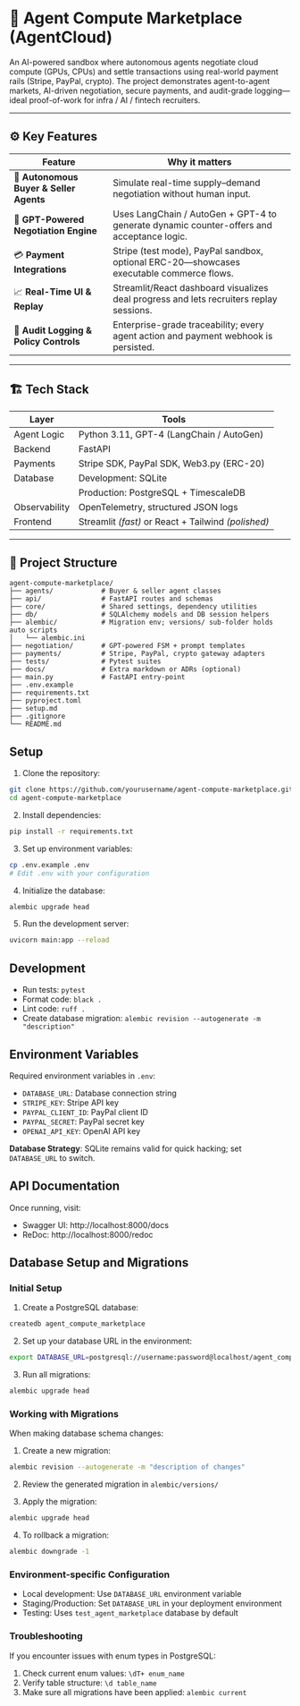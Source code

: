 # 🧠 Agent Compute Marketplace (AgentCloud)

An AI-powered sandbox where autonomous agents negotiate cloud compute (GPUs, CPUs) and settle transactions using real-world payment rails (Stripe, PayPal, crypto). The project demonstrates agent-to-agent markets, AI-driven negotiation, secure payments, and audit-grade logging—ideal proof-of-work for infra / AI / fintech recruiters.

---

## ⚙️ Key Features

| Feature                                 | Why it matters                                                                            |
| --------------------------------------- | ----------------------------------------------------------------------------------------- |
| 🤝 **Autonomous Buyer & Seller Agents** | Simulate real-time supply–demand negotiation without human input.                         |
| 🧠 **GPT-Powered Negotiation Engine**   | Uses LangChain / AutoGen + GPT-4 to generate dynamic counter-offers and acceptance logic. |
| 💳 **Payment Integrations**             | Stripe (test mode), PayPal sandbox, optional ERC-20—showcases executable commerce flows.  |
| 📈 **Real-Time UI & Replay**            | Streamlit/React dashboard visualizes deal progress and lets recruiters replay sessions.   |
| 🧾 **Audit Logging & Policy Controls**  | Enterprise-grade traceability; every agent action and payment webhook is persisted.       |

---

## 🏗️ Tech Stack

| Layer         | Tools                                               |
| ------------- | --------------------------------------------------- |
| Agent Logic   | Python 3.11, GPT-4 (LangChain / AutoGen)            |
| Backend       | FastAPI                                             |
| Payments      | Stripe SDK, PayPal SDK, Web3.py (ERC-20)            |
| Database      | Development: SQLite                                 |
|               | Production: PostgreSQL + TimescaleDB                |
| Observability | OpenTelemetry, structured JSON logs                 |
| Frontend      | Streamlit _(fast)_ or React + Tailwind _(polished)_ |

---

## 📂 Project Structure

```text
agent-compute-marketplace/
├── agents/            # Buyer & seller agent classes
├── api/               # FastAPI routes and schemas
├── core/              # Shared settings, dependency utilities
├── db/                # SQLAlchemy models and DB session helpers
├── alembic/           # Migration env; versions/ sub-folder holds auto scripts
│   └── alembic.ini
├── negotiation/       # GPT-powered FSM + prompt templates
├── payments/          # Stripe, PayPal, crypto gateway adapters
├── tests/             # Pytest suites
├── docs/              # Extra markdown or ADRs (optional)
├── main.py            # FastAPI entry-point
├── .env.example
├── requirements.txt
├── pyproject.toml
├── setup.md
├── .gitignore
└── README.md
```

## Setup

1. Clone the repository:

```bash
git clone https://github.com/yourusername/agent-compute-marketplace.git
cd agent-compute-marketplace
```

2. Install dependencies:

```bash
pip install -r requirements.txt
```

3. Set up environment variables:

```bash
cp .env.example .env
# Edit .env with your configuration
```

4. Initialize the database:

```bash
alembic upgrade head
```

5. Run the development server:

```bash
uvicorn main:app --reload
```

## Development

- Run tests: `pytest`
- Format code: `black .`
- Lint code: `ruff .`
- Create database migration: `alembic revision --autogenerate -m "description"`

## Environment Variables

Required environment variables in `.env`:

- `DATABASE_URL`: Database connection string
- `STRIPE_KEY`: Stripe API key
- `PAYPAL_CLIENT_ID`: PayPal client ID
- `PAYPAL_SECRET`: PayPal secret key
- `OPENAI_API_KEY`: OpenAI API key

**Database Strategy**: SQLite remains valid for quick hacking; set `DATABASE_URL` to switch.

## API Documentation

Once running, visit:

- Swagger UI: http://localhost:8000/docs
- ReDoc: http://localhost:8000/redoc

## Database Setup and Migrations

### Initial Setup

1. Create a PostgreSQL database:

```bash
createdb agent_compute_marketplace
```

2. Set up your database URL in the environment:

```bash
export DATABASE_URL=postgresql://username:password@localhost/agent_compute_marketplace
```

3. Run all migrations:

```bash
alembic upgrade head
```

### Working with Migrations

When making database schema changes:

1. Create a new migration:

```bash
alembic revision --autogenerate -m "description of changes"
```

2. Review the generated migration in `alembic/versions/`

3. Apply the migration:

```bash
alembic upgrade head
```

4. To rollback a migration:

```bash
alembic downgrade -1
```

### Environment-specific Configuration

- Local development: Use `DATABASE_URL` environment variable
- Staging/Production: Set `DATABASE_URL` in your deployment environment
- Testing: Uses `test_agent_marketplace` database by default

### Troubleshooting

If you encounter issues with enum types in PostgreSQL:

1. Check current enum values: `\dT+ enum_name`
2. Verify table structure: `\d table_name`
3. Make sure all migrations have been applied: `alembic current`
